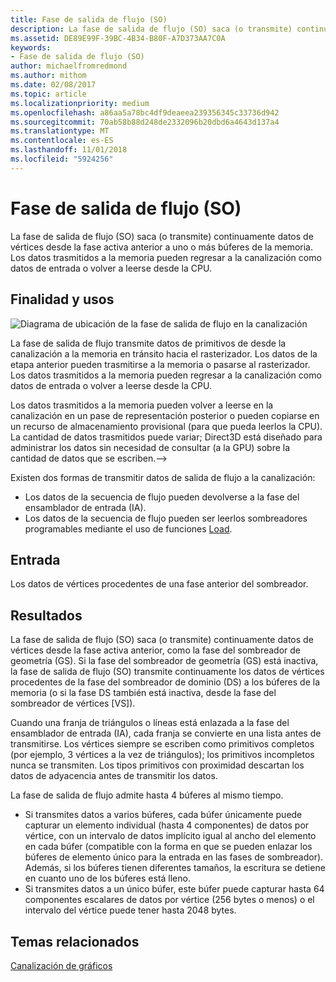 ```yaml
---
title: Fase de salida de flujo (SO)
description: La fase de salida de flujo (SO) saca (o transmite) continuamente datos de vértices desde la fase activa anterior a uno o más búferes de la memoria. Los datos trasmitidos a la memoria pueden regresar a la canalización como datos de entrada o volver a leerse desde la CPU.
ms.assetid: DE89E99F-39BC-4B34-B80F-A7D373AA7C0A
keywords:
- Fase de salida de flujo (SO)
author: michaelfromredmond
ms.author: mithom
ms.date: 02/08/2017
ms.topic: article
ms.localizationpriority: medium
ms.openlocfilehash: a86aa5a78bc4df9deaeea239356345c33736d942
ms.sourcegitcommit: 70ab58b88d248de2332096b20dbd6a4643d137a4
ms.translationtype: MT
ms.contentlocale: es-ES
ms.lasthandoff: 11/01/2018
ms.locfileid: "5924256"
---
```

# <a name="stream-output-so-stage"></a>Fase de salida de flujo (SO)


La fase de salida de flujo (SO) saca (o transmite) continuamente datos de vértices desde la fase activa anterior a uno o más búferes de la memoria. Los datos trasmitidos a la memoria pueden regresar a la canalización como datos de entrada o volver a leerse desde la CPU.

## <a name="span-idpurposeandusesspanspan-idpurposeandusesspanspan-idpurposeandusesspanpurpose-and-uses"></a><span id="Purpose_and_uses"></span><span id="purpose_and_uses"></span><span id="PURPOSE_AND_USES"></span>Finalidad y usos


![Diagrama de ubicación de la fase de salida de flujo en la canalización](images/d3d10-pipeline-stages-so.png)

La fase de salida de flujo transmite datos de primitivos de desde la canalización a la memoria en tránsito hacia el rasterizador. Los datos de la etapa anterior pueden trasmitirse a la memoria o pasarse al rasterizador. Los datos trasmitidos a la memoria pueden regresar a la canalización como datos de entrada o volver a leerse desde la CPU.

Los datos trasmitidos a la memoria pueden volver a leerse en la canalización en un pase de representación posterior o pueden copiarse en un recurso de almacenamiento provisional (para que pueda leerlos la CPU). La cantidad de datos trasmitidos puede variar; Direct3D está diseñado para administrar los datos sin necesidad de consultar (a la GPU) sobre la cantidad de datos que se escriben.--&gt;

Existen dos formas de transmitir datos de salida de flujo a la canalización:

-   Los datos de la secuencia de flujo pueden devolverse a la fase del ensamblador de entrada (IA).
-   Los datos de la secuencia de flujo pueden ser leerlos sombreadores programables mediante el uso de funciones [Load](https://msdn.microsoft.com/library/windows/desktop/bb509694).

## <a name="span-idinputspanspan-idinputspanspan-idinputspaninput"></a><span id="Input"></span><span id="input"></span><span id="INPUT"></span>Entrada


Los datos de vértices procedentes de una fase anterior del sombreador.

## <a name="span-idoutputspanspan-idoutputspanspan-idoutputspanoutput"></a><span id="Output"></span><span id="output"></span><span id="OUTPUT"></span>Resultados


La fase de salida de flujo (SO) saca (o transmite) continuamente datos de vértices desde la fase activa anterior, como la fase del sombreador de geometría (GS). Si la fase del sombreador de geometría (GS) está inactiva, la fase de salida de flujo (SO) transmite continuamente los datos de vértices procedentes de la fase del sombreador de dominio (DS) a los búferes de la memoria (o si la fase DS también está inactiva, desde la fase del sombreador de vértices [VS]).

Cuando una franja de triángulos o líneas está enlazada a la fase del ensamblador de entrada (IA), cada franja se convierte en una lista antes de transmitirse. Los vértices siempre se escriben como primitivos completos (por ejemplo, 3 vértices a la vez de triángulos); los primitivos incompletos nunca se transmiten. Los tipos primitivos con proximidad descartan los datos de adyacencia antes de transmitir los datos.

La fase de salida de flujo admite hasta 4 búferes al mismo tiempo.

-   Si transmites datos a varios búferes, cada búfer únicamente puede capturar un elemento individual (hasta 4 componentes) de datos por vértice, con un intervalo de datos implícito igual al ancho del elemento en cada búfer (compatible con la forma en que se pueden enlazar los búferes de elemento único para la entrada en las fases de sombreador). Además, si los búferes tienen diferentes tamaños, la escritura se detiene en cuanto uno de los búferes está lleno.
-   Si transmites datos a un único búfer, este búfer puede capturar hasta 64 componentes escalares de datos por vértice (256 bytes o menos) o el intervalo del vértice puede tener hasta 2048 bytes.

## <a name="span-idrelated-topicsspanrelated-topics"></a><span id="related-topics"></span>Temas relacionados


[Canalización de gráficos](graphics-pipeline.md)

 

 




